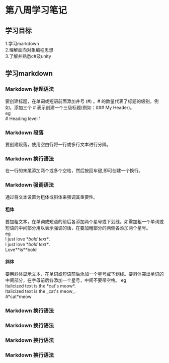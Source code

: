 # 第八周学习笔记
## 学习目标
1.学习markdown  
2.理解面向对象编程思想  
3.了解并熟悉c#及unity  

## 学习markdown  
### Markdown 标题语法  
要创建标题，在单词或短语前面添加井号 (#) 。# 的数量代表了标题的级别。例如，添加三个 # 表示创建一个三级标题(例如：### My Header)。   
eg   
\# Heading level 1   
### Markdown 段落
要创建段落，使用空白行将一行或多行文本进行分隔。
### Markdown 换行语法
在一行的末尾添加两个或多个空格，然后按回车键,即可创建一个换行。
### Markdown 强调语法
通过将文本设置为粗体或斜体来强调其重要性。
#### 粗体
要加粗文本，在单词或短语的前后各添加两个星号或下划线。如需加粗一个单词或短语的中间部分用以表示强调的话，在要加粗部分的两侧各添加两个星号。  
eg    
I just love \**bold text\**.    
I just love \**bold text\**.   
Love\**is\**bold      
#### 斜体  
要用斜体显示文本，在单词或短语前后添加一个星号或下划线。要斜体突出单词的中间部分，在字母前后各添加一个星号，中间不要带空格。
eg    
Italicized text is the \*cat's meow\*.       
Italicized text is the \_cat's meow\_.   
A\*cat\*meow   
### Markdown 换行语法
### Markdown 换行语法
### Markdown 换行语法
### Markdown 换行语法


